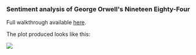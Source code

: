 <h3>Sentiment analysis of George Orwell's Nineteen Eighty-Four</h3>

Full walkthrough available <a href= 'https://rforjournalists.com/2021/01/17/textual-analysis-of-nineteen-eighty-four/'>here</a>.

The plot produced looks like this:

<img src='https://rforjournalists.com/wp-content/uploads/2021/01/1984-sentiment-2-1024x507.png'></img>
